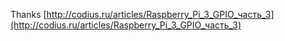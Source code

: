 Thanks [http://codius.ru/articles/Raspberry_Pi_3_GPIO_часть_3](http://codius.ru/articles/Raspberry_Pi_3_GPIO_часть_3)
